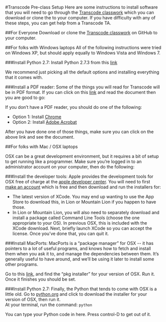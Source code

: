 #Transcode Pre-class Setup
Here are some instructions to install software that you will need to go through the [Transcode classwork](https://github.com/TranscodeSF/classwork) which you can download or clone the to your computer.  If you have difficulty with any of these steps, you can get help from a Transcode TA.


##For Everyone
Download or clone the [Transcode classwork](https://github.com/TranscodeSF/classwork)
on GitHub to your computer.


##For folks with Windows laptops
All of the following instructions were tried on Windows XP, but should apply equally to Windows Vista and Windows 7.


###Install Python 2.7:
Install Python 2.7.3 from this [link](http://www.python.org/ftp/python/2.7.3/python-2.7.3.msi)

We recommend just picking all the default options and installing everything that it comes with.


###Install a PDF reader:
Some of the things you will read for Transcode will be in PDF format.  If you can click on this [link](http://www.greenteapress.com/thinkpython/thinkCSpy/thinkCSpy.pdf) and read the document then you are good to go: 

If you don’t have a PDF reader, you should do one of the following:

* Option 1: Install [Chrome](https://www.google.com/chrome)
* Option 2: Install [Adobe Acrobat](http://get.adobe.com/reader/)

After you have done one of those things, make sure you can click on the above link and see the document.


##For folks with Mac / OSX laptops

OSX can be a great development environment, but it requires a bit of setup to get running like a programmer.  Make sure you’re logged in to an administrator account on your computer, then do the following:


###Install the developer tools:
Apple provides the development tools for OSX free of charge at the [apple developer center](https://developer.apple.com/devcenter/mac/index.action).  You will need to first [make an account](https://developer.apple.com/programs/register/) which is free and then download and run the installers for:
* The latest version of XCode.  You may end up wanting to use the App Store to download this, in Lion or Mountain Lion if you happen to have those.
* In Lion or Mountain Lion, you will also need to separately download and install a package called Command Line Tools (choose the one appropriate to your OS).  In previous OSX, this is included with the XCode download.
Next, briefly launch XCode so you can accept the license.  Once you’ve done that, you can quit it.


###Install MacPorts:
MacPorts is a “package manager” for OSX -- it has pointers to a lot of useful programs, and knows how to fetch and install them when you ask it to, and manage the dependencies between them.  It’s generally useful to have around, and we’ll be using it later to install some other programs.

Go to this [link](http://www.macports.org/install.php), and find the “pkg installer” for your version of OSX.  Run it.  Once it finishes you should be set.  


###Install Python 2.7:
Finally, the Python that tends to come with OSX is a little old.  Go to [python.org](http://www.python.org/download/releases/2.7.3/) and click to download the installer for your version of OSX, then run it.  
At your terminal, run the command:
`python` 

You can type your Python code in here. Press control-D to get out of it.
